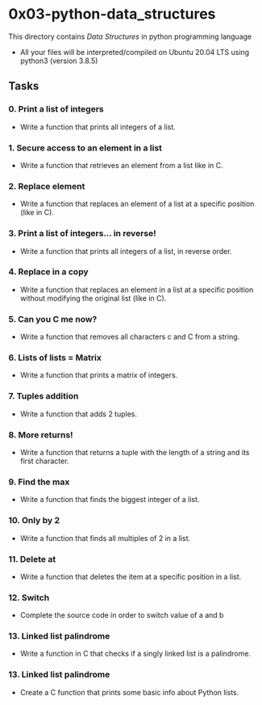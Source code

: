 
# 0x03-python-data_structures
This directory contains *Data Structures* in  python programming language
- All your files will be interpreted/compiled on Ubuntu 20.04 LTS using python3 (version 3.8.5)

## Tasks
### 0. Print a list of integers
- Write a function that prints all integers of a list.

### 1. Secure access to an element in a list
- Write a function that retrieves an element from a list like in C.

### 2. Replace element
- Write a function that replaces an element of a list at a specific position (like in C).

### 3. Print a list of integers... in reverse!
- Write a function that prints all integers of a list, in reverse order.

### 4. Replace in a copy
- Write a function that replaces an element in a list at a specific position without modifying the original list (like in C).

### 5. Can you C me now?
- Write a function that removes all characters c and C from a string.

### 6. Lists of lists = Matrix
- Write a function that prints a matrix of integers.

### 7. Tuples addition
- Write a function that adds 2 tuples.

### 8. More returns!
- Write a function that returns a tuple with the length of a string and its first character.

### 9. Find the max
- Write a function that finds the biggest integer of a list.

### 10. Only by 2
- Write a function that finds all multiples of 2 in a list.

### 11. Delete at
- Write a function that deletes the item at a specific position in a list.

### 12. Switch
- Complete the source code in order to switch value of a and b

### 13. Linked list palindrome
- Write a function in C that checks if a singly linked list is a palindrome.

### 13. Linked list palindrome
- Create a C function that prints some basic info about Python lists.
